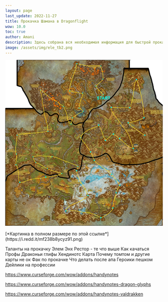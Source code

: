 ```yaml
---
layout: page
last_update: 2022-11-27
title: Прокачка Шамана в Dragonflight
wow: 10.0
toc: true
author: Amani
description: Здесь собрана вся необходимая информация для быстрой прокачки вашего персонажа в дополнении Dragonflight.
image: /assets/img/ele_tb2.png
---
```


<p align="center">
<img src="/assets/img/df_map3.png" > 
</p>
[*Картинка в полном размере по этой ссылке*](https://i.redd.it/mf238b8ycyz91.png)




Таланты на прокачку
 Элем
 Энх
 Рестор - те что выше
Как качаться
Профы
Драконьи глифы
 Хендинотс
 Карта
 Почему томтом и другие карты не ок
Фак по прокачке
Что делать после апа
 Героики пешком
 Дейлики на профессии


https://www.curseforge.com/wow/addons/handynotes

https://www.curseforge.com/wow/addons/handynotes-dragon-glyphs

https://www.curseforge.com/wow/addons/handynotes-valdrakken
